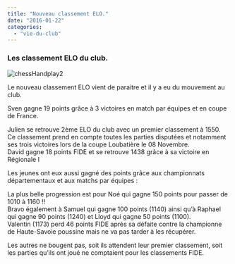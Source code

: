 ```yaml
---
title: "Nouveau classement ELO."
date: "2016-01-22"
categories: 
  - "vie-du-club"
---
```


### Les classement ELO du club.

![chessHandplay2](http://echecs-veigy.fr/wp-content/uploads/2016/01/chessHandplay2-300x300.jpg)

Le nouveau classement ELO vient de paraitre et il y a eu du mouvement au club.

Sven gagne 19 points grâce à 3 victoires en match par équipes et en coupe de France.

Julien se retrouve 2ème ELO du club avec un premier classement à 1550. Ce classement prend en compte toutes les parties disputées et notamment ses trois victoires lors de la coupe Loubatière le 08 Novembre.  
David gagne 18 points FIDE et se retrouve 1438 grâce à sa victoire en Régionale I

Les jeunes ont eux aussi gagné des points grâce aux championnats départementaux et aux matchs par équipes :

La plus belle progression est pour Noé qui gagne 150 points pour passer de 1010 à 1160 !!  
Bravo également à Samuel qui gagne 100 points (1140) ainsi qu’à Raphael qui gagne 90 points (1240) et Lloyd qui gagne 50 points (1100).  
Valentin (1173) perd 46 points FIDE après sa défaite contre la championne de Haute-Savoie poussine mais ne va pas tarder à les récupérer.

Les autres ne bougent pas, soit ils attendent leur premier classement, soit les parties qu’ils ont joué ne comptaient pour les classements FIDE.
